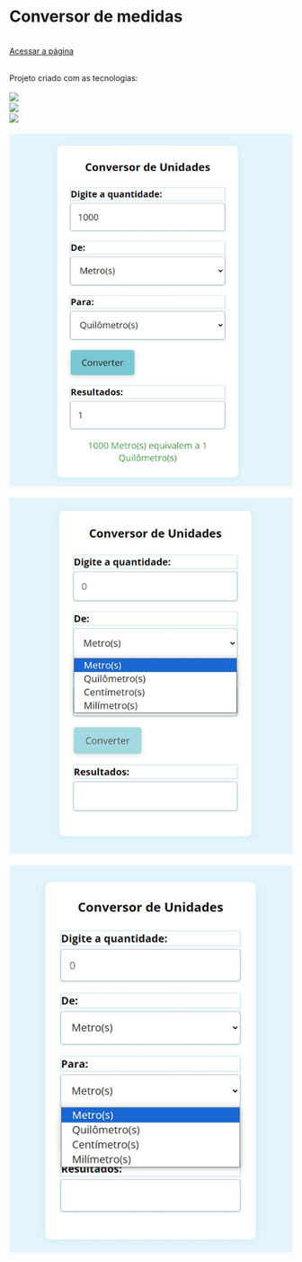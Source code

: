 <h1>Conversor de medidas</h1>
<br>
<a href="https://convertmoneybasic.netlify.app/">Acessar a página</a>

<br>
<br>
<p>Projeto criado com as tecnologias:
<br>
<br>
    <img src="https://img.shields.io/badge/HTML5-E34F26?style=for-the-badge&logo=html5&logoColor=white">
    <br>
    <img src="https://img.shields.io/badge/CSS3-1572B6?style=for-the-badge&logo=css3&logoColor=white">
    <br>
    <img src="https://img.shields.io/badge/JavaScript-F7DF1E?style=for-the-badge&logo=javascript&logoColor=black"></img>
<br>
<br>

<img src="https://github.com/JhonatanSamuel/Conversor-de-Unidades/blob/main/assets/Img-01.jpg?raw=true">
<br>

<br>
<img src="https://github.com/JhonatanSamuel/Conversor-de-Unidades/blob/main/assets/img-02.jpg?raw=true">
<br>

<br>
<img src="https://github.com/JhonatanSamuel/Conversor-de-Unidades/blob/main/assets/img-03.jpg?raw=true">

